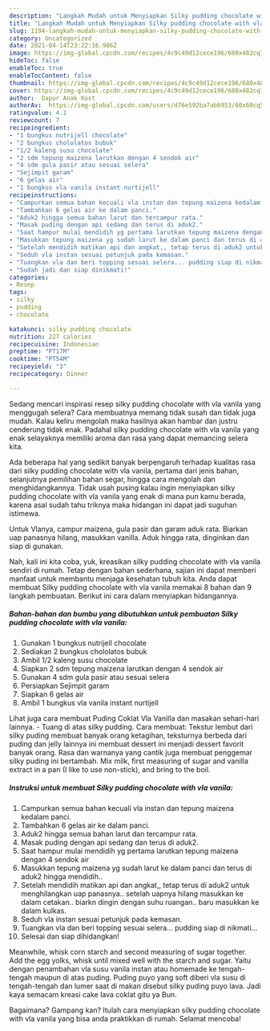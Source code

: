 ```yaml
---
description: "Langkah Mudah untuk Menyiapkan Silky pudding chocolate with vla vanila Anti Gagal"
title: "Langkah Mudah untuk Menyiapkan Silky pudding chocolate with vla vanila Anti Gagal"
slug: 1194-langkah-mudah-untuk-menyiapkan-silky-pudding-chocolate-with-vla-vanila-anti-gagal
category: Uncategorized
date: 2021-04-14T23:22:16.986Z
image: https://img-global.cpcdn.com/recipes/4c9c49d12cece196/680x482cq70/silky-pudding-chocolate-with-vla-vanila-foto-resep-utama.jpg
hideToc: false
enableToc: true
enableTocContent: false
thumbnail: https://img-global.cpcdn.com/recipes/4c9c49d12cece196/680x482cq70/silky-pudding-chocolate-with-vla-vanila-foto-resep-utama.jpg
cover: https://img-global.cpcdn.com/recipes/4c9c49d12cece196/680x482cq70/silky-pudding-chocolate-with-vla-vanila-foto-resep-utama.jpg
author:  Dapur Anak Kost
authorAv:  https://img-global.cpcdn.com/users/d76e592ba7ab6953/60x60cq50/avatar.jpg
ratingvalue: 4.1
reviewcount: 7
recipeingredient:
- "1 bungkus nutrijell chocolate"
- "2 bungkus chololatos bubuk"
- "1/2 kaleng susu chocolate"
- "2 sdm tepung maizena larutkan dengan 4 sendok air"
- "4 sdm gula pasir atau sesuai selera"
- "Sejimpit garam"
- "6 gelas air"
- "1 bungkus vla vanila instant nurtijell"
recipeinstructions:
- "Campurkan semua bahan kecuali vla instan dan tepung maizena kedalam panci."
- "Tambahkan 6 gelas air ke dalam panci."
- "Aduk2 hingga semua bahan larut dan tercampur rata."
- "Masak puding dengan api sedang dan terus di aduk2."
- "Saat hampur mulai mendidih yg pertama larutkan tepung maizena dengan 4 sendok air"
- "Masukkan tepung maizena yg sudah larut ke dalam panci dan terus di aduk2 hingga mendidih.."
- "Setelah mendidih matikan api dan angkat,, tetap terus di aduk2 untuk menghilangkan uap panasnya.. setelah uapnya hilang masukkan ke dalam cetakan.. biarkn dingin dengan suhu ruangan.. baru masukkan ke dalam kulkas."
- "Seduh vla instan sesuai petunjuk pada kemasan."
- "Tuangkan vla dan beri topping sesuai selera... pudding siap di nikmati..."
- "Sudah jadi dan siap dinikmati!"
categories:
- Resep
tags:
- silky
- pudding
- chocolate

katakunci: silky pudding chocolate 
nutrition: 227 calories
recipecuisine: Indonesian
preptime: "PT17M"
cooktime: "PT54M"
recipeyield: "3"
recipecategory: Dinner

---
```



Sedang mencari inspirasi resep silky pudding chocolate with vla vanila yang menggugah selera? Cara membuatnya memang tidak susah dan tidak juga mudah. Kalau keliru mengolah maka hasilnya akan hambar dan justru cenderung tidak enak. Padahal silky pudding chocolate with vla vanila yang enak selayaknya memiliki aroma dan rasa yang dapat memancing selera kita.


Ada beberapa hal yang sedikit banyak berpengaruh terhadap kualitas rasa dari silky pudding chocolate with vla vanila, pertama dari jenis bahan, selanjutnya pemilihan bahan segar, hingga cara mengolah dan menghidangkannya. Tidak usah pusing kalau ingin menyiapkan silky pudding chocolate with vla vanila yang enak di mana pun kamu berada, karena asal sudah tahu triknya maka hidangan ini dapat jadi suguhan istimewa.

Untuk Vlanya, campur maizena, gula pasir dan garam aduk rata. Biarkan uap panasnya hilang, masukkan vanilla. Aduk hingga rata, dinginkan dan siap di gunakan.


Nah, kali ini kita coba, yuk, kreasikan silky pudding chocolate with vla vanila sendiri di rumah. Tetap dengan bahan sederhana, sajian ini dapat memberi manfaat untuk membantu menjaga kesehatan tubuh kita. Anda dapat membuat Silky pudding chocolate with vla vanila memakai 8 bahan dan 9 langkah pembuatan. Berikut ini cara dalam menyiapkan hidangannya.

<!--inarticleads1-->

##### Bahan-bahan dan bumbu yang dibutuhkan untuk pembuatan Silky pudding chocolate with vla vanila:

1. Gunakan 1 bungkus nutrijell chocolate
1. Sediakan 2 bungkus chololatos bubuk
1. Ambil 1/2 kaleng susu chocolate
1. Siapkan 2 sdm tepung maizena larutkan dengan 4 sendok air
1. Gunakan 4 sdm gula pasir atau sesuai selera
1. Persiapkan Sejimpit garam
1. Siapkan 6 gelas air
1. Ambil 1 bungkus vla vanila instant nurtijell


Lihat juga cara membuat Puding Coklat Vla Vanilla dan masakan sehari-hari lainnya. - Tuang di atas silky pudding. Cara membuat: Tekstur lembut dari silky puding membuat banyak orang ketagihan, teksturnya berbeda dari puding dan jelly lainnya ini membuat dessert ini menjadi dessert favorit banyak orang. Rasa dan warnanya yang cantik juga membuat penggemar silky puding ini bertambah. Mix milk, first measuring of sugar and vanilla extract in a pan (I like to use non-stick), and bring to the boil. 

<!--inarticleads2-->

##### Instruksi untuk membuat Silky pudding chocolate with vla vanila:

1. Campurkan semua bahan kecuali vla instan dan tepung maizena kedalam panci.
1. Tambahkan 6 gelas air ke dalam panci.
1. Aduk2 hingga semua bahan larut dan tercampur rata.
1. Masak puding dengan api sedang dan terus di aduk2.
1. Saat hampur mulai mendidih yg pertama larutkan tepung maizena dengan 4 sendok air
1. Masukkan tepung maizena yg sudah larut ke dalam panci dan terus di aduk2 hingga mendidih..
1. Setelah mendidih matikan api dan angkat,, tetap terus di aduk2 untuk menghilangkan uap panasnya.. setelah uapnya hilang masukkan ke dalam cetakan.. biarkn dingin dengan suhu ruangan.. baru masukkan ke dalam kulkas.
1. Seduh vla instan sesuai petunjuk pada kemasan.
1. Tuangkan vla dan beri topping sesuai selera... pudding siap di nikmati...
1. Selesai dan siap dihidangkan!

Meanwhile, whisk corn starch and second measuring of sugar together. Add the egg yolks, whisk until mixed well with the starch and sugar. Yaitu dengan penambahan vla susu vanila instan atau homemade ke tengah-tengah maupun di atas puding. Puding puyo yang soft diberi vla susu di tengah-tengah dan lumer saat di makan disebut silky puding puyo lava. Jadi kaya semacam kreasi cake lava coklat gitu ya Bun. 

Bagaimana? Gampang kan? Itulah cara menyiapkan silky pudding chocolate with vla vanila yang bisa anda praktikkan di rumah. Selamat mencoba!
